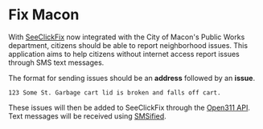 Fix Macon
=========

With [SeeClickFix](http://seeclickfix.com/macon) now integrated with the
City of Macon's Public Works department, citizens should be able to
report neighborhood issues.  This application aims to help citizens
without internet access report issues through SMS text messages.

The format for sending issues should be an **address** followed by an
**issue**.

    123 Some St. Garbage cart lid is broken and falls off cart.

These issues will then be added to SeeClickFix through the [Open311
API](http://seeclickfix.com/open311). Text messages will be received
using [SMSified](https://smsified.com).
